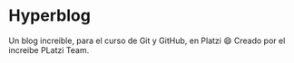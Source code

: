 # Hyperblog
Un blog increible, para el curso de Git y GitHub, en Platzi
:smile:
Creado por el increibe PLatzi Team.
